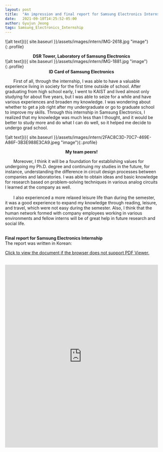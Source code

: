 ```yaml
---
layout: post
title:  "An impression and final report for Samsung Electronics Internship"
date:   2021-09-10T14:25:52-05:00
author: Gyujun Jeong
tags: Samsung_Electronics_Internship
---
```


![alt text]({{ site.baseurl }}/assets/images/intern/IMG-2618.jpg "image"){:.profile}
<center><b>DSR Tower, Laboratory of Samsung Electronics</b></center>
![alt text]({{ site.baseurl }}/assets/images/intern/IMG-1881.jpg "image"){:.profile}
<center><b>ID Card of Samsung Electronics</b></center>

&nbsp; &nbsp; &nbsp; &nbsp;First of all, through the internship, I was able to have a valuable experience living in society for the first time outside of school. After graduating from high school early, I went to KAIST and lived almost only studying for about five years, but I was able to seize for a while and have various experiences and broaden my knowledge. I was wondering about whether to get a job right after my undergraduate or go to graduate school to improve my skills. Through this internship in Samsung Electronics, I realized that my knowledge was much less than I thought, and it would be better to study more and do what I can do well, so it helped me decide to undergo grad school. <br>


![alt text]({{ site.baseurl }}/assets/images/intern/2FAC8C3D-70C7-469E-A86F-3B3E988E3CA9.jpeg "image"){:.profile}
<center><b>My team peers!</b></center>

&nbsp; &nbsp; &nbsp; &nbsp;Moreover, I think it will be a foundation for establishing values for undergoing my Ph.D. degree and continuing my studies in the future, for instance, understanding the difference in circuit design processes between companies and laboratories. I was able to obtain ideas and basic knowledge for research based on problem-solving techniques in various analog circuits I learned at the company as well. <br><br>
&nbsp; &nbsp; &nbsp; &nbsp;I also experienced a more relaxed leisure life than during the semester, it was a good experience to expand my knowledge through reading, leisure, and travel, which were not easy during the semester. Also, I think that the human network formed with company employees working in various environments and fellow interns will be of great help in future research and social life.
<br>

<br>
<b> Final report for Samsung Electronics Internship </b><br>
The report was written in Korean: <br>


<a href="https://drive.google.com/file/d/1KbTJ7jtD3AWdGnUqzvI0jPeJaDTYDy_O/preview" target="_blank">Click to view the document if the browser does not support PDF Viewer.</a><br><br>
<iframe src="https://drive.google.com/file/d/1KbTJ7jtD3AWdGnUqzvI0jPeJaDTYDy_O/preview" style="width:100%; height:600px;" frameborder="0"></iframe>
